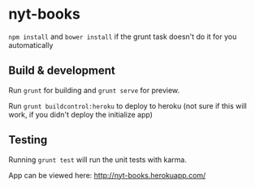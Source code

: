 # nyt-books

`npm install` and `bower install` if the grunt task doesn't do it for you automatically

## Build & development

Run `grunt` for building and `grunt serve` for preview.

Run `grunt buildcontrol:heroku` to deploy to heroku
(not sure if this will work, if you didn't deploy the initialize app)

## Testing

Running `grunt test` will run the unit tests with karma.

App can be viewed here: http://nyt-books.herokuapp.com/ 
